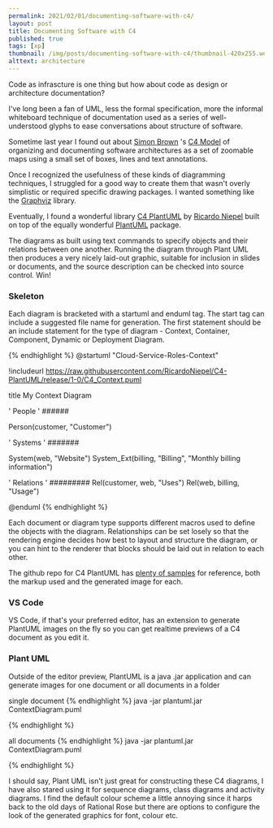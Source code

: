 ```yaml
---
permalink: 2021/02/01/documenting-software-with-c4/
layout: post
title: Documenting Software with C4
published: true
tags: [xp]
thumbnail: /img/posts/documenting-software-with-c4/thumbnail-420x255.webp
alttext: architecture
---
```


Code as infrascture is one thing but how about code as design or architecture documentation?

I've long been a fan of UML, less the formal specification, more the informal whiteboard technique
of documentation used as a series of well-understood glyphs to ease conversations about structure of
software.

Sometime last year I found out about <a href="https://twitter.com/simonbrown">Simon Brown</a> 's <a href="https://c4model.com">C4 Model</a> of organizing and documenting software architectures as a set of zoomable maps using a small set of boxes, lines and text annotations.

Once I recognized the usefulness of these kinds of diagramming techniques, I struggled for a good way to create them that wasn't overly simplistic or required specific drawing packages. I wanted something like the <a href="https://graphviz.org">Graphviz</a> library.

Eventually, I found a wonderful library <a href="https://github.com/plantuml-stdlib/C4-PlantUML">C4 PlantUML</a> by <a href="https://twitter.com/RicardoNiepel">Ricardo Niepel</a> built on top of the equally wonderful <a href="https://plantuml.com">PlantUML</a> package.

The diagrams as built using text commands to specify objects and their relations between one another.
Running the diagram through Plant UML then produces a very nicely laid-out graphic, suitable for
inclusion in slides or documents, and the source description can be checked into source control. Win!

### Skeleton

Each diagram is bracketed with a startuml and enduml tag. The start tag can include a suggested file name for generation. The first statement should be an include statement for the type of diagram - Context, Container, Component, Dynamic or Deployment Diagram.

{% endhighlight %}
@startuml "Cloud-Service-Roles-Context"

!includeurl https://raw.githubusercontent.com/RicardoNiepel/C4-PlantUML/release/1-0/C4_Context.puml

title My Context Diagram

' People
' ######

Person(customer, "Customer")

' Systems
' #######

System(web, "Website")
System_Ext(billing, "Billing", "Monthly billing information")

' Relations
' #########
Rel(customer, web, "Uses")
Rel(web, billing, "Usage")

@enduml
{% endhighlight %}

Each document or diagram type supports different macros used to define the objects with the diagram. Relationships can be set losely so that the rendering engine decides how best to layout and structure the diagram, or you can hint to the renderer that blocks should be laid out in relation to each other.

The github repo for C4 PlantUML has <a href="https://github.com/plantuml-stdlib/C4-PlantUML/blob/master/samples/C4CoreDiagrams.md">plenty of samples</a> for reference, both the markup used and the generated image for each.

### VS Code

VS Code, if that's your preferred editor, has an extension to generate PlantUML images on the fly so you can get realtime previews of a C4 document as you edit it.

### Plant UML

Outside of the editor preview, PlantUML is a java .jar application and can generate images for one document or all documents in a folder

single document
{% endhighlight %}
java -jar plantuml.jar ContextDiagram.puml

{% endhighlight %}

all documents
{% endhighlight %}
java -jar plantuml.jar ContextDiagram.puml

{% endhighlight %}

I should say, Plant UML isn't just great for constructing these C4 diagrams, I have also stared using it for sequence diagrams, class diagrams and activity diagrams. I find the default colour scheme a little annoying since it harps back to the old days of Rational Rose but there are options to configure the look of the generated graphics for font, colour etc.
